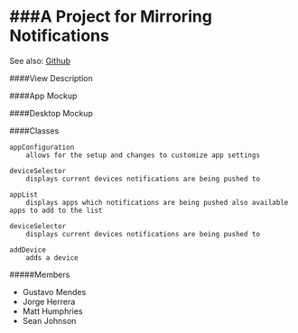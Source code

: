 
###A Project for Mirroring Notifications
========================================
See also: [Github](https://github.com/pirogoeth/uniform_imperials)

####View Description
        
####App Mockup

####Desktop Mockup


####Classes

    appConfiguration
        allows for the setup and changes to customize app settings
   
    deviceSelector
        displays current devices notifications are being pushed to
    
    appList
        displays apps which notifications are being pushed also available apps to add to the list 
  
    deviceSelector
        displays current devices notifications are being pushed to
 
    addDevice
        adds a device 
   
      
#####Members
    
   - Gustavo Mendes
   - Jorge Herrera
   - Matt Humphries
   - Sean Johnson
   
